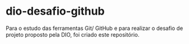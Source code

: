 # dio-desafio-github
Para o estudo das ferramentas Git/ GitHub e para realizar o desafio de projeto proposto pela DIO, foi criado este repositório.
